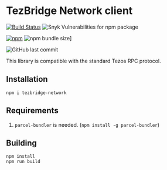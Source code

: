 # TezBridge Network client

[![Build Status](https://travis-ci.org/tezbridge/tezbridge-network.svg?branch=master)](https://travis-ci.org/tezbridge/tezbridge-network)
![Snyk Vulnerabilities for npm package](https://img.shields.io/snyk/vulnerabilities/npm/tezbridge-network.svg)

[![npm](https://img.shields.io/npm/v/tezbridge-network.svg?color=birghtgreen)](https://www.npmjs.com/package/tezbridge-network)
![npm bundle size](https://img.shields.io/bundlephobia/minzip/tezbridge-network.svg?color=brightgreen)]

![GitHub last commit](https://img.shields.io/github/last-commit/tezbridge/tezbridge-network.svg)

This library is compatible with the standard Tezos RPC protocol.

## Installation
`npm i tezbridge-network`

## Requirements
1. `parcel-bundler` is needed. (`npm install -g parcel-bundler`)

## Building
```
npm install
npm run build
```
